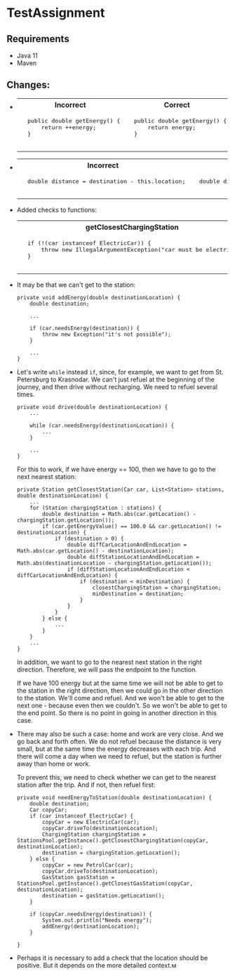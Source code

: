 # TestAssignment

## Requirements
- Java 11
- Maven

## Changes:
* <table>
    <tr>
    <th>Incorrect</th>
    <th>Correct</th>
    </tr>
    <tr>
    <td>
    <pre>
    public double getEnergy() {
        return ++energy;
    }
    </pre>
    </td>
    <td>
    <pre>
    public double getEnergy() {
        return energy;
    }
    </pre>
    </td>
    </tr>
    </table>

* <table>
    <tr>
    <th>Incorrect</th>
    <th>Correct</th>
    </tr>
    <tr>
    <td>
    <pre>
    double distance = destination - this.location;
    </pre>
    </td>
    <td>
    <pre>
    double distance = Math.abs(destination - this.location);
    </pre>
    </td>
    </tr>
    </table>

* Added checks to functions:
    <table>
    <tr>
    <th>getClosestChargingStation</th>
    <th>getClosestGasStation</th>
    </tr>
    <tr>
    <td>
    <pre>
    if (!(car instanceof ElectricCar)) {
        throw new IllegalArgumentException("car must be electric");
    }
    </pre>
    </td>
    <td>
    <pre>
    if (!(car instanceof PetrolCar)) {
        throw new IllegalArgumentException("car must be petrol");
    }
    </pre>
    </td>
    </tr>
    </table>

* It may be that we can't get to the station:
    ```
    private void addEnergy(double destinationLocation) {
        double destination;
        
        ...
        
        if (car.needsEnergy(destination)) {
            throw new Exception("it's not possible");
        }
        
        ...
    }
    ```

* Let's write `while` instead `if`, since, for example, we want to get from St. Petersburg to Krasnodar. We can't just refuel at the beginning of the journey, and then drive without recharging. We need to refuel several times.

    ```
    private void drive(double destinationLocation) {
        ...
        
        while (car.needsEnergy(destinationLocation)) {
            ...
        }
        
        ...
    }
    ```

    For this to work, if we have energy == 100, then we have to go to the next nearest station:
    ```
    private Station getClosestStation(Car car, List<Station> stations, double destinationLocation) {
        ...
        for (Station chargingStation : stations) {
            double destination = Math.abs(car.getLocation() - chargingStation.getLocation());
            if (car.getEnergyValue() == 100.0 && car.getLocation() != destinationLocation) {
                if (destination > 0) {
                    double diffCarLocationAndEndLocation = Math.abs(car.getLocation() - destinationLocation);
                    double diffStationLocationAndEndLocation = Math.abs(destinationLocation - chargingStation.getLocation());
                    if (diffStationLocationAndEndLocation < diffCarLocationAndEndLocation) {
                        if (destination < minDestination) {
                            closestChargingStation = chargingStation;
                            minDestination = destination;
                        }
                    }
                }
            } else {
                ...
            }
        }
        ...
    }
    ```

  In addition, we want to go to the nearest next station in the right direction. Therefore, we will pass the endpoint to the function.

  If we have 100 energy but at the same time we will not be able to get to the station in the right direction, then we could go in the other direction to the station. We'll come and refuel. And we won't be able to get to the next one - because even then we couldn't. So we won't be able to get to the end point. So there is no point in going in another direction in this case.

* There may also be such a case: home and work are very close. And we go back and forth often. We do not refuel because the distance is very small, but at the same time the energy decreases with each trip. And there will come a day when we need to refuel, but the station is further away than home or work.

    To prevent this, we need to check whether we can get to the nearest station after the trip. And if not, then refuel first:
    
    ```
    private void needEnergyToStation(double destinationLocation) {
        double destination;
        Car copyCar;
        if (car instanceof ElectricCar) {
            copyCar = new ElectricCar(car);
            copyCar.driveTo(destinationLocation);
            ChargingStation chargingStation = StationsPool.getInstance().getClosestChargingStation(copyCar, destinationLocation);
            destination = chargingStation.getLocation();
        } else {
            copyCar = new PetrolCar(car);
            copyCar.driveTo(destinationLocation);
            GasStation gasStation = StationsPool.getInstance().getClosestGasStation(copyCar, destinationLocation);
            destination = gasStation.getLocation();
        }

        if (copyCar.needsEnergy(destination)) {
            System.out.println("Needs energy");
            addEnergy(destinationLocation);
        }

    }
    ```
  
* Perhaps it is necessary to add a check that the location should be positive. But it depends on the more detailed context.м